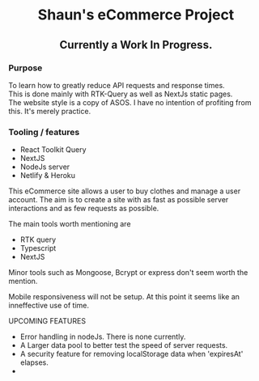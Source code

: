 <img name='logo' href='https://res.cloudinary.com/dyneqi48f/image/upload/v1676016779/nsz9k9ogjf64gszkbb02.png' width='100' alt='' />
<h1 align='center'> Shaun's eCommerce Project </h1>
<h2 align='center'> Currently a Work In Progress.</h2>


<h3>Purpose</h3>
<p>To learn how to greatly reduce API requests and response times. 
<br />This is done mainly with RTK-Query as well as NextJs static pages. 
<br/>The website style is a copy of ASOS. I have no intention of profiting from this. It's merely practice. </p>

<h3>Tooling / features </h3>

  * React Toolkit Query 
  * NextJS
  * NodeJs server
  * Netlify & Heroku

This eCommerce site allows a user to buy clothes and manage a user account. The aim is to create a site with as fast as possible server interactions and as few requests as possible. 



The main tools worth mentioning are  
  - RTK query
  - Typescript 
  - NextJS 

Minor tools such as Mongoose, Bcrypt or express don't seem worth the mention. 

Mobile responsiveness will not be setup. At this point it seems like an inneffective use of time. 

UPCOMING FEATURES 
  - Error handling in nodeJs. There is none currently. 
  - A Larger data pool to better test the speed of server requests. 
  - A security feature for removing localStorage data when 'expiresAt' elapses. 
- 